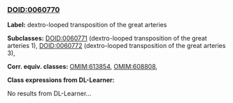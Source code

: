 
### [DOID:0060770](http://purl.obolibrary.org/obo/DOID_0060770)
**Label:** dextro-looped transposition of the great arteries

**Subclasses:** [DOID:0060771](http://purl.obolibrary.org/obo/DOID_0060771) (dextro-looped transposition of the great arteries 1), [DOID:0060772](http://purl.obolibrary.org/obo/DOID_0060772) (dextro-looped transposition of the great arteries 3), 

**Corr. equiv. classes:** [OMIM:613854](http://purl.obolibrary.org/obo/OMIM_613854), [OMIM:608808](http://purl.obolibrary.org/obo/OMIM_608808), 

**Class expressions from DL-Learner:**

No results from DL-Learner...



